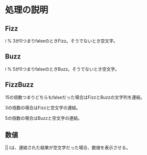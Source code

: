 # 処理の説明

## Fizz

i % 3が0つまりfalseのときFizz。そうでないとき空文字。

## Buzz

i % 5が0つまりfalseのときBuzz。そうでないとき空文字。

## FizzBuzz

15の倍数つまりどちらもfalseだった場合はFizzとBuzzの文字列を連結。

3の倍数の場合はFizzと空文字の連結。

5の倍数の場合はBuzzと空文字の連結。

## 数値

|| iは、連結された結果が空文字だった場合、数値を表示させる。
